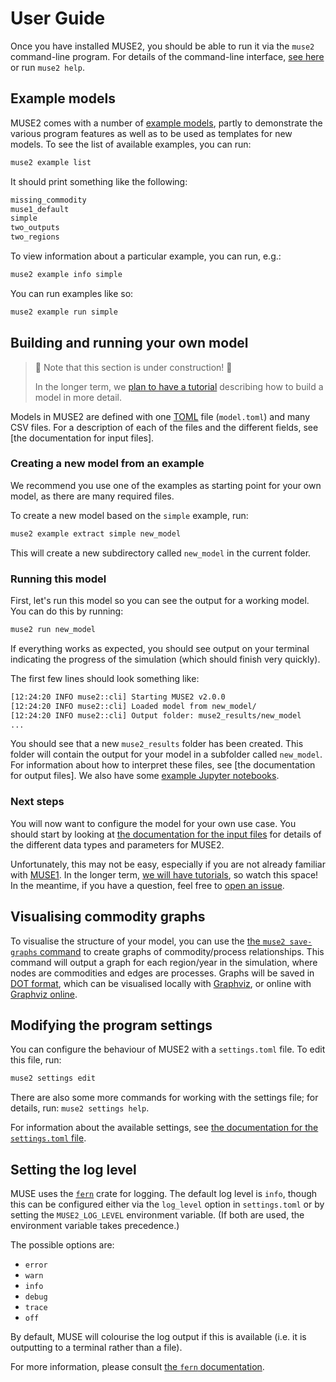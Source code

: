 # User Guide

Once you have installed MUSE2, you should be able to run it via the `muse2` command-line program.
For details of the command-line interface, [see here](./command_line_help.md) or run `muse2 help`.

## Example models

MUSE2 comes with a number of [example models], partly to demonstrate the various program features as
well as to be used as templates for new models. To see the list of available examples, you can run:

```sh
muse2 example list
```

It should print something like the following:

```sh
missing_commodity
muse1_default
simple
two_outputs
two_regions
```

To view information about a particular example, you can run, e.g.:

```sh
muse2 example info simple
```

You can run examples like so:

```sh
muse2 example run simple
```

[example models]: ./examples.md

## Building and running your own model

> 🚧 Note that this section is under construction! 🚧
>
> In the longer term, we [plan to have a tutorial][tutorial-issue] describing how to build a model
> in more detail.

Models in MUSE2 are defined with one [TOML] file (`model.toml`) and many CSV files. For a
description of each of the files and the different fields, see [the documentation for input files].

[TOML]: https://toml.io/en/
[input-files-docs]: file_formats/input_files.md

### Creating a new model from an example

We recommend you use one of the examples as starting point for your own model, as there are many
required files.

To create a new model based on the `simple` example, run:

```sh
muse2 example extract simple new_model
```

This will create a new subdirectory called `new_model` in the current folder.

### Running this model

First, let's run this model so you can see the output for a working model. You can do this by
running:

```sh
muse2 run new_model
```

If everything works as expected, you should see output on your terminal indicating the progress of
the simulation (which should finish very quickly).

The first few lines should look something like:

```txt
[12:24:20 INFO muse2::cli] Starting MUSE2 v2.0.0
[12:24:20 INFO muse2::cli] Loaded model from new_model/
[12:24:20 INFO muse2::cli] Output folder: muse2_results/new_model
...
```

You should see that a new `muse2_results` folder has been created. This folder will contain the
output for your model in a subfolder called `new_model`. For information about how to interpret
these files, see [the documentation for output files]. We also have some [example Jupyter
notebooks].

[example Jupyter notebooks]: https://github.com/EnergySystemsModellingLab/MUSE2/tree/main/docs/notebooks

### Next steps

You will now want to configure the model for your own use case. You should start by looking at [the
documentation for the input files][input-files-docs] for details of the different data types and
parameters for MUSE2.

Unfortunately, this may not be easy, especially if you are not already familiar with [MUSE1]. In the
longer term, [we will have tutorials][tutorial-issue], so watch this space! In the meantime, if you
have a question, feel free to [open an issue].

[MUSE1]: https://github.com/EnergySystemsModellingLab/MUSE_OS
[tutorial-issue]: https://github.com/EnergySystemsModellingLab/MUSE2/issues/921
[open an issue]: https://github.com/EnergySystemsModellingLab/MUSE2/issues

## Visualising commodity graphs

To visualise the structure of your model, you can use the [the `muse2 save-graphs` command] to
create graphs of commodity/process relationships.
This command will output a graph for each region/year in the simulation, where nodes are commodities
and edges are processes.
Graphs will be saved in [DOT format], which can be visualised locally with [Graphviz], or online
with [Graphviz online].

[the `muse2 save-graphs` command]: https://energysystemsmodellinglab.github.io/MUSE2/command_line_help.html#muse2-save-graphs
[DOT format]: https://graphviz.org/doc/info/lang.html
[Graphviz]: https://graphviz.org/
[Graphviz online]: https://dreampuf.github.io/GraphvizOnline

## Modifying the program settings

You can configure the behaviour of MUSE2 with a `settings.toml` file. To edit this file, run:

```sh
muse2 settings edit
```

There are also some more commands for working with the settings file; for details, run: `muse2
settings help`.

For information about the available settings, see [the documentation for the `settings.toml`
file][settings.toml-docs].

[settings.toml-docs]:
https://energysystemsmodellinglab.github.io/MUSE2/file_formats/program_settings.html

## Setting the log level

MUSE uses the [`fern`] crate for logging. The default log level is `info`, though this can be
configured either via the `log_level` option in `settings.toml` or by setting the
`MUSE2_LOG_LEVEL` environment variable. (If both are used, the environment variable takes
precedence.)

The possible options are:

- `error`
- `warn`
- `info`
- `debug`
- `trace`
- `off`

By default, MUSE will colourise the log output if this is available (i.e. it is outputting to a
terminal rather than a file).

For more information, please consult [the `fern` documentation].

[`fern`]: https://crates.io/crates/fern
[the `fern` documentation]: https://docs.rs/fern/latest/fern/
